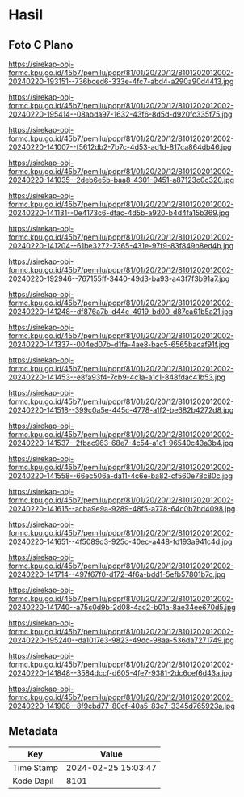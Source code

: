 # Hasil

## Foto C Plano

https://sirekap-obj-formc.kpu.go.id/45b7/pemilu/pdpr/81/01/20/20/12/8101202012002-20240220-193151--736bced6-333e-4fc7-abd4-a290a90d4413.jpg

https://sirekap-obj-formc.kpu.go.id/45b7/pemilu/pdpr/81/01/20/20/12/8101202012002-20240220-195414--08abda97-1632-43f6-8d5d-d920fc335f75.jpg

https://sirekap-obj-formc.kpu.go.id/45b7/pemilu/pdpr/81/01/20/20/12/8101202012002-20240220-141007--f5612db2-7b7c-4d53-ad1d-817ca864db46.jpg

https://sirekap-obj-formc.kpu.go.id/45b7/pemilu/pdpr/81/01/20/20/12/8101202012002-20240220-141035--2deb6e5b-baa8-4301-9451-a87123c0c320.jpg

https://sirekap-obj-formc.kpu.go.id/45b7/pemilu/pdpr/81/01/20/20/12/8101202012002-20240220-141131--0e4173c6-dfac-4d5b-a920-b4d4fa15b369.jpg

https://sirekap-obj-formc.kpu.go.id/45b7/pemilu/pdpr/81/01/20/20/12/8101202012002-20240220-141204--61be3272-7365-431e-97f9-83f849b8ed4b.jpg

https://sirekap-obj-formc.kpu.go.id/45b7/pemilu/pdpr/81/01/20/20/12/8101202012002-20240220-192946--767155ff-3440-49d3-ba93-a43f7f3b91a7.jpg

https://sirekap-obj-formc.kpu.go.id/45b7/pemilu/pdpr/81/01/20/20/12/8101202012002-20240220-141248--df876a7b-d44c-4919-bd00-d87ca61b5a21.jpg

https://sirekap-obj-formc.kpu.go.id/45b7/pemilu/pdpr/81/01/20/20/12/8101202012002-20240220-141337--004ed07b-d1fa-4ae8-bac5-6565bacaf91f.jpg

https://sirekap-obj-formc.kpu.go.id/45b7/pemilu/pdpr/81/01/20/20/12/8101202012002-20240220-141453--e8fa93f4-7cb9-4c1a-a1c1-848fdac41b53.jpg

https://sirekap-obj-formc.kpu.go.id/45b7/pemilu/pdpr/81/01/20/20/12/8101202012002-20240220-141518--399c0a5e-445c-4778-a1f2-be682b4272d8.jpg

https://sirekap-obj-formc.kpu.go.id/45b7/pemilu/pdpr/81/01/20/20/12/8101202012002-20240220-141537--2fbac963-68e7-4c54-a1c1-96540c43a3b4.jpg

https://sirekap-obj-formc.kpu.go.id/45b7/pemilu/pdpr/81/01/20/20/12/8101202012002-20240220-141558--66ec506a-da11-4c6e-ba82-cf560e78c80c.jpg

https://sirekap-obj-formc.kpu.go.id/45b7/pemilu/pdpr/81/01/20/20/12/8101202012002-20240220-141615--acba9e9a-9289-48f5-a778-64c0b7bd4098.jpg

https://sirekap-obj-formc.kpu.go.id/45b7/pemilu/pdpr/81/01/20/20/12/8101202012002-20240220-141651--4f5089d3-925c-40ec-a448-fd193a941c4d.jpg

https://sirekap-obj-formc.kpu.go.id/45b7/pemilu/pdpr/81/01/20/20/12/8101202012002-20240220-141714--497f67f0-d172-4f6a-bdd1-5efb57801b7c.jpg

https://sirekap-obj-formc.kpu.go.id/45b7/pemilu/pdpr/81/01/20/20/12/8101202012002-20240220-141740--a75c0d9b-2d08-4ac2-b01a-8ae34ee670d5.jpg

https://sirekap-obj-formc.kpu.go.id/45b7/pemilu/pdpr/81/01/20/20/12/8101202012002-20240220-195240--da1017e3-9823-49dc-98aa-536da7271749.jpg

https://sirekap-obj-formc.kpu.go.id/45b7/pemilu/pdpr/81/01/20/20/12/8101202012002-20240220-141848--3584dccf-d605-4fe7-9381-2dc6cef6d43a.jpg

https://sirekap-obj-formc.kpu.go.id/45b7/pemilu/pdpr/81/01/20/20/12/8101202012002-20240220-141908--8f9cbd77-80cf-40a5-83c7-3345d765923a.jpg


## Metadata

| Key        | Value               |
| ---------- | ------------------- |
| Time Stamp | 2024-02-25 15:03:47 |
| Kode Dapil | 8101                |



